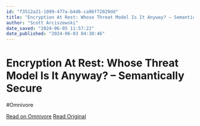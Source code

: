 ```yaml
---
id: "f3512a21-1099-477a-b4d6-ca96f72029dd"
title: "Encryption At Rest: Whose Threat Model Is It Anyway? – Semantically Secure"
author: "Scott Arciszewski"
date_saved: "2024-06-05 11:57:22"
date_published: "2024-06-03 04:30:46"
---
```


# Encryption At Rest: Whose Threat Model Is It Anyway? – Semantically Secure
#Omnivore

[Read on Omnivore](https://omnivore.app/me/encryption-at-rest-whose-threat-model-is-it-anyway-semantically--18fe80bd944)
[Read Original](https://scottarc.blog/2024/06/02/encryption-at-rest-whose-threat-model-is-it-anyway/)

